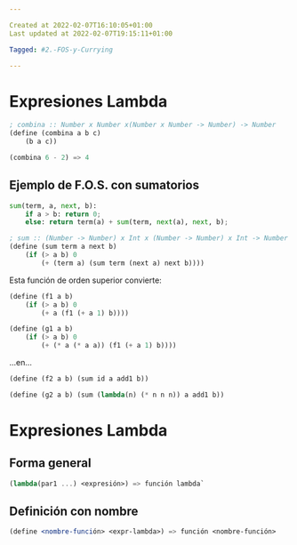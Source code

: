 ```yaml
---

Created at 2022-02-07T16:10:05+01:00
Last updated at 2022-02-07T19:15:11+01:00

Tagged: #2.-FOS-y-Currying

---
```


# Expresiones Lambda
```scheme
; combina :: Number x Number x(Number x Number -> Number) -> Number
(define (combina a b c)
    (b a c))

(combina 6 - 2) => 4
```


## Ejemplo de F.O.S. con sumatorios
```python
sum(term, a, next, b):
    if a > b: return 0;
    else: return term(a) + sum(term, next(a), next, b);
```
``` scheme
; sum :: (Number -> Number) x Int x (Number -> Number) x Int -> Number
(define (sum term a next b)
    (if (> a b) 0
        (+ (term a) (sum term (next a) next b))))
```

Esta función de orden superior convierte:
```scheme
(define (f1 a b)
    (if (> a b) 0
        (+ a (f1 (+ a 1) b))))

(define (g1 a b)
    (if (> a b) 0
        (+ (* a (* a a)) (f1 (+ a 1) b))))
```
...en...
```scheme
(define (f2 a b) (sum id a add1 b))

(define (g2 a b) (sum (lambda(n) (* n n n)) a add1 b))
```


# Expresiones Lambda

## Forma general
~~~scheme
(lambda(par1 ...) <expresión>) => función lambda`
~~~

## Definición con nombre
~~~scheme
(define <nombre-función> <expr-lambda>) => función <nombre-función>
~~~
